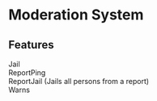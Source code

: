 # Moderation System

## Features
Jail<br />
ReportPing<br />
ReportJail (Jails all persons from a report)<br />
Warns<br />
